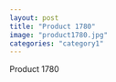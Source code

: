 ```yaml
---
layout: post
title: "Product 1780"
image: "product1780.jpg"
categories: "category1"
---
```

Product 1780
